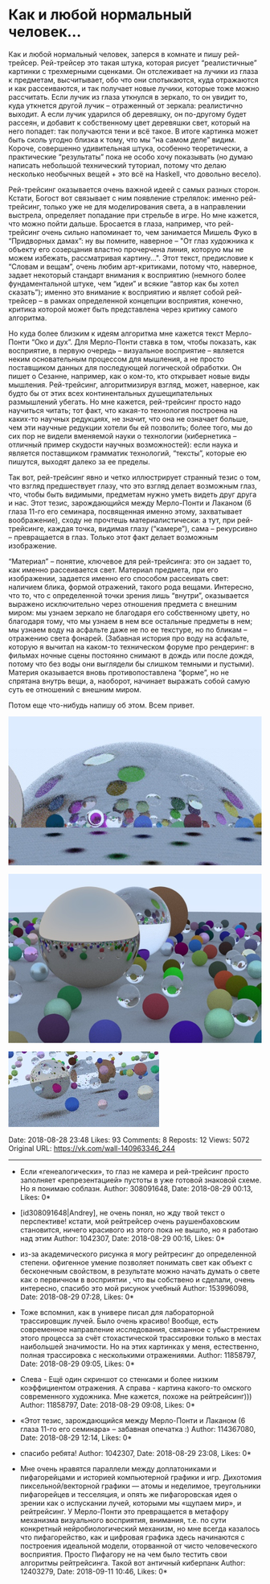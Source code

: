 # Как и любой нормальный человек...

Как и любой нормальный человек, заперся в комнате и пишу рей-трейсер. Рей-трейсер это такая штука, которая рисует “реалистичные” картинки с трехмерными сценками. Он отслеживает на лучики из глаза к предметам, высчитывает, обо что они спотыкаются, куда отражаются и как рассеиваются, и так получает новые лучики, которые тоже можно рассчитать. Если лучик из глаза уткнулся в зеркало, то он увидит то, куда уткнется другой лучик – отраженный от зеркала: реалистично выходит. А если лучик ударился об деревяшку, он по-другому будет рассеян, и добавит к собственному цвет деревяшки свет, который на него попадет: так получаются тени и всё такое. В итоге картинка может быть сколь угодно близка к тому, что мы “на самом деле” видим. Короче, совершенно удивительная штука, особенно теоретически, а практические “результаты” пока не особо хочу показывать (но думаю написать небольшой технический туториал, потому что делаю несколько необычных вещей + это всё на Haskell, что довольно весело).

Рей-трейсинг оказывается очень важной идеей с самых разных сторон. Кстати, Богост вот связывает с ним появление стрелялок: именно рей-трейсинг, только уже не для моделирования света, а в направлении выстрела, определяет попадание при стрельбе в игре. Но мне кажется, что можно пойти дальше. Бросается в глаза, например, что рей-трейсинг очень сильно напоминает то, чем занимается Мишель Фуко в “Придворных дамах”: ну вы помните, наверное – "От глаз художника к объекту его созерцания властно прочерчена линия, которую мы не можем избежать, рассматривая картину...". Этот текст, предисловие к “Словам и вещам”, очень любим арт-критиками, потому что, наверное, задает некоторый стандарт внимания к восприятию (немного более фундаментальной штуке, чем “идеи” и всякие “автор как бы хотел сказать”); именно это внимание к восприятию и являет собой рей-трейсер – в рамках определенной концепции восприятия, конечно, критика которой может быть представлена через критику самого алгоритма.

Но куда более близким к идеям алгоритма мне кажется текст Мерло-Понти “Око и дух”. Для Мерло-Понти ставка в том, чтобы показать, как восприятие, в первую очередь – визуальное восприятие – является неким основательным процессом для мышления, а не просто поставщиком данных для последующей логической обработки. Он пишет о Сезанне, например, как о ком-то, кто открывает новые виды мышления. Рей-трейсинг, алгоритмизируя взгляд, может, наверное, как будто бы от этих всех континентальных душещипательных размышлений убегать. Но мне кажется, рей-трейсинг просто надо научиться читать; тот факт, что какая-то технология построена на каких-то научных редукциях, не значит, что она не означает больше, чем эти научные редукции хотели бы ей позволить; более того, мы до сих пор не видели вменяемой науки о технологии (кибернетика – отличный пример скудости научных возможностей): если наука и является поставщиком грамматик технологий, “тексты”, которые ею пишутся, выходят далеко за ее пределы.

Так вот, рей-трейсинг явно и четко иллюстрирует странный тезис о том, что взгляд предшествует глазу, что это взгляд делает возможным глаз, что, чтобы быть видимыми, предметам нужно уметь видеть друг друга и нас. Этот тезис, зарождающийся между Мерло-Понти и Лаканом (6 глаза 11-го его семинара, посвященная именно этому, захватывает воображение), сходу не прочтешь материалистически: а тут, при рей-трейсинге, каждая точка, видимая глазу (“камере”), сама – рекурсивно – превращается в глаз. Только этот факт делает возможным изображение.

“Материал” – понятие, ключевое для рей-трейсинга: это он задает то, как именно рассеивается свет. Материал предмета, при его изображении, задается именно его способом рассеивать свет: наличием блика, формой отражений, такого рода вещами. Интересно, что то, что с определенной точки зрения лишь “внутри”, оказывается выражено исключительно через отношения предмета с внешним миром: мы узнаем зеркало не благодаря его собственному цвету, но благодаря тому, что мы узнаем в нем все остальные предметы в нем; мы узнаем воду на асфальте даже не по ее текстуре, но по бликам – отражению света фонарей. (Забавная история про воду на асфальте, которую я вычитал на каком-то техническом форуме про рендеринг: в фильмах ночные сцены постоянно снимают в дождь или после дождя, потому что без воды они выглядели бы слишком темными и пустыми). Материя оказывается вновь противопоставлена “форме”, но не спрятана внутрь вещи, а, наоборот, начинает выражать собой самую суть ее отношений с внешним миром.

Потом еще что-нибудь напишу об этом. Всем привет.

![](attachments/456239083.jpg)

![](attachments/456239080.jpg)

![](attachments/456239082.jpg)

Date: 2018-08-28 23:48
Likes: 93
Comments: 8
Reposts: 12
Views: 5072
Original URL: https://vk.com/wall-140963346_244



--------------------

  * Если «генеалогически», то глаз не камера и рей-трейсинг просто заполняет «репрезентацией» пустоты в уже готовой знаковой схеме. Но я понимаю соблазн.
    Author: 308091648, Date: 2018-08-29 00:13, Likes: 0*


  * [id308091648|Andrey], не очень понял, но жду твой текст о перспективе! кстати, мой рейтрейсер очень раушенбаховским становится, ничего красивого из этого пока не вышло, но я работаю над этим
    Author: 1042307, Date: 2018-08-29 00:16, Likes: 0*


  * из-за академического рисунка я могу рейтресинг до определенной степени. офигенное умение позволяет понимать свет как объект с бесконечным свойством, в результате можно начать думать о свете как о первичном в восприятии , что вы собствено и сделали, очень интересно, спасибо
    это мой рисунок учебный
    Author: 153996098, Date: 2018-08-29 07:28, Likes: 0*


  * Тоже вспомнил, как в универе писал для лабораторной трассировщик лучей. Было очень красиво!
    Вообще, есть современное направление исследования, связанное с убыстрением этого процесса за счёт стохастической трассировки только в местах наибольшей значимости.
    Но на этих картинках у меня, естественно, полная трассировка с несколькими отражениями.
    Author: 11858797, Date: 2018-08-29 09:05, Likes: 0*


  * Слева - Ещё один скриншот со стенками и более низким коэффициентом отражения. А справа - картина какого-то омского современного художника. Мне кажется, похоже на рейтрейсинг)))
    Author: 11858797, Date: 2018-08-29 09:08, Likes: 0*


  * «Этот тезис, зарождающийся между Мерло-Понти и Лаканом (6 глаза 11-го его семинара» – забавная опечатка :)
    Author: 114367080, Date: 2018-08-29 12:14, Likes: 0*


  * спасибо ребята!
    Author: 1042307, Date: 2018-08-29 23:08, Likes: 0*


  * Мне очень нравятся параллели между доплатониками и пифагорейцами и историей компьютерной графики и игр. Дихотомия пиксельной/векторной графики — атомы и неделимое, треугольники пифагорейцев и тесселяция, и опять же пифагоровская идея о зрении как о испускании лучей, которыми мы «щупаем мир», и рейтрейсинг. У Мерло-Понти это превращается в метафору механизма визуального восприятия, внимания, т.е. по сути конкретный нейробиологический механизм, но мне всегда казалось что пифагорейство, как и цифровая графика здесь начинаются с построения идеальной модели, оторванной от чисто человеческого восприятия. Просто Пифагору не на чем было тестить свои алгоритмы рейтрейсинга. Такой вот античный киберпанк
    Author: 12403279, Date: 2018-09-11 10:46, Likes: 0*

